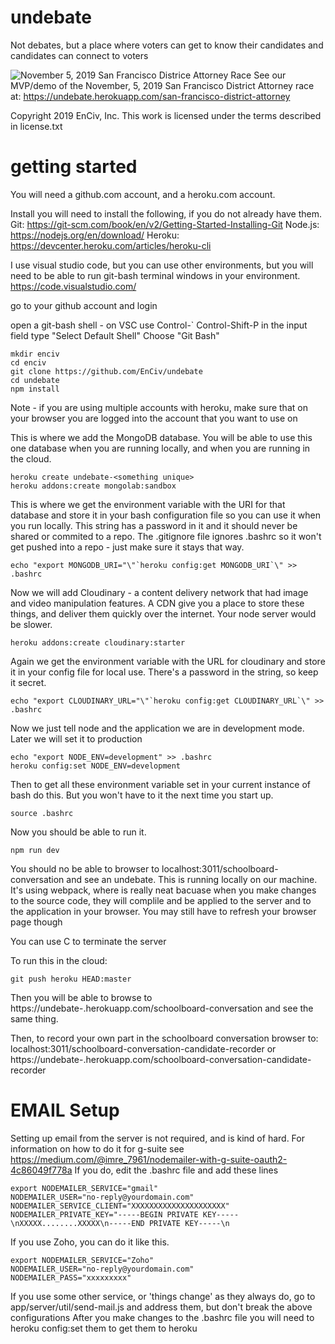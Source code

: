 # undebate
Not debates, but a place where voters can get to know their candidates and candidates can connect to voters

![November 5, 2019 San Francisco Districe Attorney Race](https://res.cloudinary.com/hf6mryjpf/image/upload/c_scale,w_360/v1573682312/2019Nov5_San_Francisco_Districe_Attorney_rtexr1.png)
See our MVP/demo of the November, 5, 2019 San Francisco District Attorney race at: https://undebate.herokuapp.com/san-francisco-district-attorney


Copyright 2019 EnCiv, Inc. This work is licensed under the terms described in license.txt


# getting started
You will need a github.com account, and a heroku.com account.

Install
you will need to install the following, if you do not already have them.
Git: https://git-scm.com/book/en/v2/Getting-Started-Installing-Git
Node.js: https://nodejs.org/en/download/
Heroku: https://devcenter.heroku.com/articles/heroku-cli

I use visual studio code, but you can use other environments, but you will need to be able to run git-bash terminal windows in your environment.
https://code.visualstudio.com/

go to your github account and login

open a git-bash shell - on VSC use Control-`
Control-Shift-P
in the input field type "Select Default Shell"
Choose "Git Bash"

    mkdir enciv
    cd enciv
    git clone https://github.com/EnCiv/undebate
    cd undebate
    npm install

Note - if you are using multiple accounts with heroku, make sure that on your browser you are logged into the account that you want to use on

This is where we add the MongoDB database.  You will be able to use this one database when you are running locally, and when you are running in the cloud.

    heroku create undebate-<something unique>
    heroku addons:create mongolab:sandbox

This is where we get the environment variable with the URI for that database and store it in your bash configuration file so you can use it when you run locally.  This string has a password in it and it should never be shared or commited to a repo.  The .gitignore file ignores .bashrc so it won't get pushed into a repo - just make sure it stays that way.

    echo "export MONGODB_URI="\"`heroku config:get MONGODB_URI`\" >> .bashrc

Now we will add Cloudinary - a content delivery network that had image and video manipulation features.  A CDN give you a place to store these things, and deliver them quickly over the internet.   Your node server would be slower.

    heroku addons:create cloudinary:starter

Again we get the environment variable with the URL for cloudinary and store it in your config file for local use.  There's a password in the string, so keep it secret.

    echo "export CLOUDINARY_URL="\"`heroku config:get CLOUDINARY_URL`\" >> .bashrc

Now we just tell  node and the application we are in development mode.  Later we will set it to production

    echo "export NODE_ENV=development" >> .bashrc
    heroku config:set NODE_ENV=development

Then to get all these environment variable set in your current instance of bash do this. But you won't have to it the next time you start up.

    source .bashrc

Now you should be able to run it.

    npm run dev

You should no be able to browser to localhost:3011/schoolboard-conversation and see an undebate.  This is running locally on our machine.  It's using webpack, where is really neat bacuase when you make changes to the source code, they will complile and be applied to the server and to the application in your browser.   You may still have to refresh your browser page though

You can use <Control>C to terminate the server

To run this in the cloud:

    git push heroku HEAD:master

Then you will be able to browse to https://undebate-<something unique>.herokuapp.com/schoolboard-conversation and see the same thing.

Then, to record your own part in the schoolboard conversation browser to: localhost:3011/schoolboard-conversation-candidate-recorder or https://undebate-<something unique>.herokuapp.com/schoolboard-conversation-candidate-recorder


# EMAIL Setup
Setting up email from the server is not required, and is kind of hard. For information on how to do it for g-suite see https://medium.com/@imre_7961/nodemailer-with-g-suite-oauth2-4c86049f778a
If you do, edit the .bashrc file and add these lines

    export NODEMAILER_SERVICE="gmail"
    NODEMAILER_USER="no-reply@yourdomain.com"
    NODEMAILER_SERVICE_CLIENT="XXXXXXXXXXXXXXXXXXXXX"
    NODEMAILER_PRIVATE_KEY="-----BEGIN PRIVATE KEY-----\nXXXXX........XXXXX\n-----END PRIVATE KEY-----\n

If you use Zoho, you can do it like this.

    export NODEMAILER_SERVICE="Zoho"
    NODEMAILER_USER="no-reply@yourdomain.com"
    NODEMAILER_PASS="xxxxxxxxx"

If you use some other service, or 'things change' as they always do, go to app/server/util/send-mail.js and address them, but don't break the above configurations
After you make changes to the .bashrc file you will need to heroku config:set them to get them to heroku








